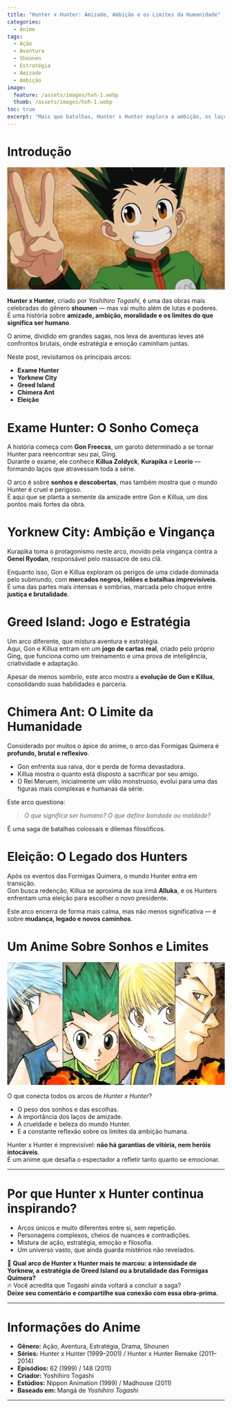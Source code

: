 ```yaml
---
title: "Hunter x Hunter: Amizade, Ambição e os Limites da Humanidade"
categories:
  - Anime
tags:
  - Ação
  - Aventura
  - Shounen
  - Estratégia
  - Amizade
  - Ambição
image:
  feature: /assets/images/hxh-1.webp
  thumb: /assets/images/hxh-1.webp
toc: true
excerpt: "Mais que batalhas, Hunter x Hunter explora a ambição, os laços de amizade e a escuridão do ser humano. Uma obra que desafia o gênero shounen e marca por sua profundidade e imprevisibilidade."
---
```


# Introdução

![Gon e Killua sorrindo lado a lado, representando amizade e aventura.](/assets/images/hxh-1.webp)

**Hunter x Hunter**, criado por *Yoshihiro Togashi*, é uma das obras mais celebradas do gênero **shounen** — mas vai muito além de lutas e poderes.  
É uma história sobre **amizade, ambição, moralidade e os limites do que significa ser humano**.

O anime, dividido em grandes sagas, nos leva de aventuras leves até confrontos brutais, onde estratégia e emoção caminham juntas.  

Neste post, revisitamos os principais arcos:  
- **Exame Hunter**  
- **Yorknew City**  
- **Greed Island**  
- **Chimera Ant**  
- **Eleição**  

# Exame Hunter: O Sonho Começa

A história começa com **Gon Freecss**, um garoto determinado a se tornar Hunter para reencontrar seu pai, Ging.  
Durante o exame, ele conhece **Killua Zoldyck**, **Kurapika** e **Leorio** — formando laços que atravessam toda a série.

O arco é sobre **sonhos e descobertas**, mas também mostra que o mundo Hunter é cruel e perigoso.  
É aqui que se planta a semente da amizade entre Gon e Killua, um dos pontos mais fortes da obra.

# Yorknew City: Ambição e Vingança

Kurapika toma o protagonismo neste arco, movido pela vingança contra a **Genei Ryodan**, responsável pelo massacre de seu clã.  

Enquanto isso, Gon e Killua exploram os perigos de uma cidade dominada pelo submundo, com **mercados negros, leilões e batalhas imprevisíveis**.  
É uma das partes mais intensas e sombrias, marcada pelo choque entre **justiça e brutalidade**.

# Greed Island: Jogo e Estratégia

Um arco diferente, que mistura aventura e estratégia.  
Aqui, Gon e Killua entram em um **jogo de cartas real**, criado pelo próprio Ging, que funciona como um treinamento e uma prova de inteligência, criatividade e adaptação.

Apesar de menos sombrio, este arco mostra a **evolução de Gon e Killua**, consolidando suas habilidades e parceria.

# Chimera Ant: O Limite da Humanidade

Considerado por muitos o ápice do anime, o arco das Formigas Quimera é **profundo, brutal e reflexivo**.

- Gon enfrenta sua raiva, dor e perda de forma devastadora.  
- Killua mostra o quanto está disposto a sacrificar por seu amigo.  
- O Rei Meruem, inicialmente um vilão monstruoso, evolui para uma das figuras mais complexas e humanas da série.  

Este arco questiona:  
> *O que significa ser humano? O que define bondade ou maldade?*  

É uma saga de batalhas colossais e dilemas filosóficos.

# Eleição: O Legado dos Hunters

Após os eventos das Formigas Quimera, o mundo Hunter entra em transição.  
Gon busca redenção, Killua se aproxima de sua irmã **Alluka**, e os Hunters enfrentam uma eleição para escolher o novo presidente.

Este arco encerra de forma mais calma, mas não menos significativa — é sobre **mudança, legado e novos caminhos**.

# Um Anime Sobre Sonhos e Limites

![Gon adulto em sua forma após o sacrifício no arco das Formigas Quimera.](/assets/images/hxh-2.webp)

O que conecta todos os arcos de *Hunter x Hunter*?

- O peso dos sonhos e das escolhas.  
- A importância dos laços de amizade.  
- A crueldade e beleza do mundo Hunter.  
- E a constante reflexão sobre os limites da ambição humana.  

Hunter x Hunter é imprevisível: **não há garantias de vitória, nem heróis intocáveis**.  
É um anime que desafia o espectador a refletir tanto quanto se emocionar.

---

# Por que Hunter x Hunter continua inspirando?

- Arcos únicos e muito diferentes entre si, sem repetição.  
- Personagens complexos, cheios de nuances e contradições.  
- Mistura de ação, estratégia, emoção e filosofia.  
- Um universo vasto, que ainda guarda mistérios não revelados.  

🎯 **Qual arco de Hunter x Hunter mais te marcou: a intensidade de Yorknew, a estratégia de Greed Island ou a brutalidade das Formigas Quimera?**  
🔥 Você acredita que Togashi ainda voltará a concluir a saga?  
**Deixe seu comentário e compartilhe sua conexão com essa obra-prima.**

---

# Informações do Anime

- **Gênero:** Ação, Aventura, Estratégia, Drama, Shounen  
- **Séries:** Hunter x Hunter (1999–2001) / Hunter x Hunter Remake (2011–2014)  
- **Episódios:** 62 (1999) / 148 (2011)  
- **Criador:** Yoshihiro Togashi  
- **Estúdios:** Nippon Animation (1999) / Madhouse (2011)  
- **Baseado em:** Mangá de *Yoshihiro Togashi*

---